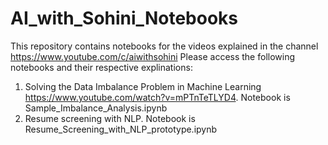 # AI_with_Sohini_Notebooks
This repository contains notebooks for the videos explained in the channel https://www.youtube.com/c/aiwithsohini
Please access the following notebooks and their respective explinations:
1. Solving the Data Imbalance Problem in Machine Learning https://www.youtube.com/watch?v=mPTnTeTLYD4. Notebook is Sample_Imbalance_Analysis.ipynb
2. Resume screening with NLP. Notebook is Resume_Screening_with_NLP_prototype.ipynb
